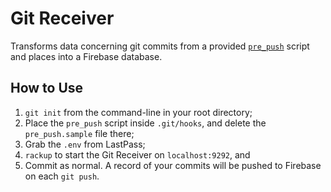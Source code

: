 # Git Receiver

Transforms data concerning git commits from a provided [`pre_push`](pre-push) script and places into a Firebase database.

## How to Use

1. `git init` from the command-line in your root directory;
2. Place the `pre_push` script inside `.git/hooks`, and delete the `pre_push.sample` file there;
3. Grab the `.env` from LastPass;
4. `rackup` to start the Git Receiver on `localhost:9292`, and
5. Commit as normal. A record of your commits will be pushed to Firebase on each `git push`.
